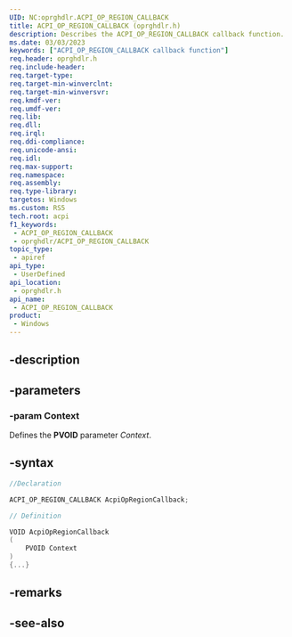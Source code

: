 ```yaml
---
UID: NC:oprghdlr.ACPI_OP_REGION_CALLBACK
title: ACPI_OP_REGION_CALLBACK (oprghdlr.h)
description: Describes the ACPI_OP_REGION_CALLBACK callback function.
ms.date: 03/03/2023
keywords: ["ACPI_OP_REGION_CALLBACK callback function"]
req.header: oprghdlr.h
req.include-header: 
req.target-type: 
req.target-min-winverclnt: 
req.target-min-winversvr: 
req.kmdf-ver: 
req.umdf-ver: 
req.lib: 
req.dll: 
req.irql: 
req.ddi-compliance: 
req.unicode-ansi: 
req.idl: 
req.max-support: 
req.namespace: 
req.assembly: 
req.type-library: 
targetos: Windows
ms.custom: RS5
tech.root: acpi
f1_keywords:
 - ACPI_OP_REGION_CALLBACK
 - oprghdlr/ACPI_OP_REGION_CALLBACK
topic_type:
 - apiref
api_type:
 - UserDefined
api_location:
 - oprghdlr.h
api_name:
 - ACPI_OP_REGION_CALLBACK
product:
 - Windows
---
```


## -description

## -parameters

### -param Context

Defines the **PVOID** parameter *Context*.

## -syntax

```cpp
//Declaration

ACPI_OP_REGION_CALLBACK AcpiOpRegionCallback;

// Definition

VOID AcpiOpRegionCallback
(
    PVOID Context
)
{...}

```

## -remarks

## -see-also
